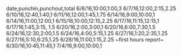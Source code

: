 date,punchin,punchout,total
6/6/16,10:00,1:00,3
6/7/16,12:00,2:15,2.25
6/10/16,12:40,1:40,1
6/11/16,12:00,1:45,1.75
6/14/16,9:00,10:00,1
6/14/16,11:00,12:00,1
6/15/16,10:00,12:15,2.25
6/17/16,11:15,12:15,1
6/17/16,1:45,3:15, 1.5
6/20/16,2:00,3:00,1
6/20/16,6:00,7:30,1.5
6/24/16,12:30,2:00,1.5
6/24/16,4:00,5:15,1.25
6/27/16,1:20,2:35,1.25
6/27/16,5:10,6:25,1.25
6/28/16,11:00,1:15,2.25
~first hours report~
6/30/16,10:45,11:45,1
7/4/16,9:00,10:00,1
